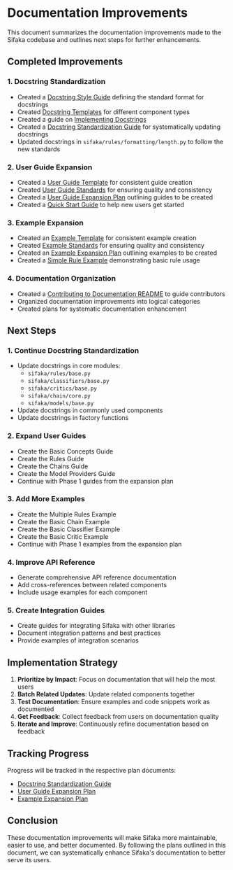 # Documentation Improvements

This document summarizes the documentation improvements made to the Sifaka codebase and outlines next steps for further enhancements.

## Completed Improvements

### 1. Docstring Standardization

- Created a [Docstring Style Guide](./contributing/docstring_style_guide.md) defining the standard format for docstrings
- Created [Docstring Templates](./templates/docstring_templates.py) for different component types
- Created a guide on [Implementing Docstrings](./contributing/implementing_docstrings.md)
- Created a [Docstring Standardization Guide](./contributing/docstring_standardization_guide.md) for systematically updating docstrings
- Updated docstrings in `sifaka/rules/formatting/length.py` to follow the new standards

### 2. User Guide Expansion

- Created a [User Guide Template](./templates/user_guide_template.md) for consistent guide creation
- Created [User Guide Standards](./contributing/user_guide_standards.md) for ensuring quality and consistency
- Created a [User Guide Expansion Plan](./contributing/user_guide_expansion_plan.md) outlining guides to be created
- Created a [Quick Start Guide](./guides/quick_start.md) to help new users get started

### 3. Example Expansion

- Created an [Example Template](./templates/example_template.py) for consistent example creation
- Created [Example Standards](./contributing/example_standards.md) for ensuring quality and consistency
- Created an [Example Expansion Plan](./contributing/example_expansion_plan.md) outlining examples to be created
- Created a [Simple Rule Example](../examples/simple_rule_example.py) demonstrating basic rule usage

### 4. Documentation Organization

- Created a [Contributing to Documentation README](./contributing/README.md) to guide contributors
- Organized documentation improvements into logical categories
- Created plans for systematic documentation enhancement

## Next Steps

### 1. Continue Docstring Standardization

- Update docstrings in core modules:
  - `sifaka/rules/base.py`
  - `sifaka/classifiers/base.py`
  - `sifaka/critics/base.py`
  - `sifaka/chain/core.py`
  - `sifaka/models/base.py`
- Update docstrings in commonly used components
- Update docstrings in factory functions

### 2. Expand User Guides

- Create the Basic Concepts Guide
- Create the Rules Guide
- Create the Chains Guide
- Create the Model Providers Guide
- Continue with Phase 1 guides from the expansion plan

### 3. Add More Examples

- Create the Multiple Rules Example
- Create the Basic Chain Example
- Create the Basic Classifier Example
- Create the Basic Critic Example
- Continue with Phase 1 examples from the expansion plan

### 4. Improve API Reference

- Generate comprehensive API reference documentation
- Add cross-references between related components
- Include usage examples for each component

### 5. Create Integration Guides

- Create guides for integrating Sifaka with other libraries
- Document integration patterns and best practices
- Provide examples of integration scenarios

## Implementation Strategy

1. **Prioritize by Impact**: Focus on documentation that will help the most users
2. **Batch Related Updates**: Update related components together
3. **Test Documentation**: Ensure examples and code snippets work as documented
4. **Get Feedback**: Collect feedback from users on documentation quality
5. **Iterate and Improve**: Continuously refine documentation based on feedback

## Tracking Progress

Progress will be tracked in the respective plan documents:
- [Docstring Standardization Guide](./contributing/docstring_standardization_guide.md)
- [User Guide Expansion Plan](./contributing/user_guide_expansion_plan.md)
- [Example Expansion Plan](./contributing/example_expansion_plan.md)

## Conclusion

These documentation improvements will make Sifaka more maintainable, easier to use, and better documented. By following the plans outlined in this document, we can systematically enhance Sifaka's documentation to better serve its users.
